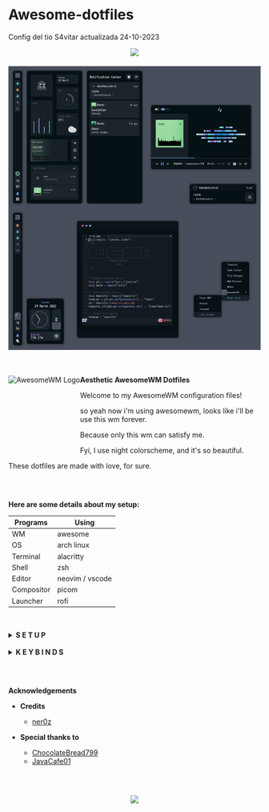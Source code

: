 # Awesome-dotfiles

Config del tio S4vitar actualizada 24-10-2023

<!-- Screenshot -->
<div align="center">
    <img src="https://awesomewm.org/images/awesome-logo.svg">
</div>

<br>

<div align="center">
    <img src="assets/awesome.png" alt="Rice Preview">
</div>

<br>
<br>

<a href="https://awesomewm.org/"><img alt="AwesomeWM Logo" height="160" align = "left" src="https://awesomewm.org/doc/api/images/AUTOGEN_wibox_logo_logo_and_name.svg"></a>
<b> Aesthetic AwesomeWM Dotfiles </b>

Welcome to my AwesomeWM configuration files!

so yeah now i'm using awesomewm, looks like i'll be use this wm forever.

Because only this wm can satisfy me.

Fyi, I use night colorscheme, and it's so beautiful.

These dotfiles are made with love, for sure.

<h2></h2><br>

**Here are some details about my setup:**

| Programs   | Using           |
| ---------- | --------------- |
| WM         | awesome         |
| OS         | arch linux      |
| Terminal   | alacritty       |
| Shell      | zsh             |
| Editor     | neovim / vscode |
| Compositor | picom           |
| Launcher   | rofi            |

<h2></h2><br>

<details>
<summary><strong>S E T U P</strong></summary>

> This is step-by-step how to install these dotfiles. Just [R.T.F.M](https://en.wikipedia.org/wiki/RTFM).

1.  Install dependencies and enable services

<a href="https://archlinux.org/"><img alt="ArchLinux Logo" height="160" align = "left" src="https://archlinux.org/static/logos/archlinux-logo-white-scalable.847eeafd581c.svg"></a>
 <br>
    - Dependencies
    
    * **Arch Linux** (and all Arch-based distributions)

          *Assuming your AUR helper is* `paru`

          ```shell
          paru -S awesome-git picom-git alacritty rofi todo-bin acpi acpid \
          wireless_tools jq inotify-tools polkit-gnome xdotool xclip maim \
          brightnessctl alsa-utils alsa-tools pulseaudio lm_sensors \
          mpd mpc mpdris2 ncmpcpp playerctl --needed
          ```

    - Services

      ```shell
      # For automatically launching mpd on login
      systemctl --user enable mpd.service
      systemctl --user start mpd.service

      # For charger plug/unplug events (if you have a battery)
      sudo systemctl enable acpid.service
      sudo systemctl start acpid.service
      ```

    - Softwares

      ```shell
      sudo pacman -S kitty firefox
      ```

2.  Install needed fonts

    You will need to install a few fonts (mainly icon fonts) in order for text and icons to be rendered properly.

    Necessary fonts:

    - **Iosevka** - [here](https://mega.nz/file/lMFyWZ7Y#j1T4HQfw-r4dI_QMazAQW4uhF_SiTBoQwCxzRNRjuCs)
    - **Icomoon** - [here](https://mega.nz/file/QZ0nwZ5Y#8hdmogeMH8yVzwtemxMuwLwDiWsf7-r-tfGV3XaJl-8)
    - **HackNerdFont** - [here](https://mega.nz/file/8EdQRBaR#cFPNQcHJfCKDx1KePSlf2kLE5uQnTNxqlvqj0FHSaZE)

    Once you download them and unpack them, place them into `~/.fonts` or `~/.local/share/fonts`.

    ```shell
    paru -S nerd-fonts-jetbrains-mono ttf-font-awesome ttf-awesome-4 ttf-material-desing-icons
    sudo pacman -S neovim
    git clone https://github.com/NvChad/NvChad ~/.config/nvim --depth 1 && nvim

    ```

3.  Install my AwesomeWM configuration files

    > Clone this repository

    ```shell
      mkdir /Desktop/repos
      cd $!
      git clone https://github.com/s3rv1/Awesome-dotfiles.git
      cd Awesome-dotfiles/dotfiles
    ```

    > Copy config and binaries files

    ```shell
    cp -r config/* ~/.config/
    mkdir ~/.local/bin
    cp -r bin/* ~/.local/bin/
    cp -r misc/. ~/
    ```

    > Feh installer

    ```shell
    sudo pacman -S feh 
    ```

    > Recargar ' ctrl+win+r '

4.  Configure ZSH + PowerLevel10K + lsd + bat + scrub +fzf
    ```shell
      sudo pacman -S zsh
      sudo su
      usermod --shell /usr/bin/zsh s3rv1 #poner su usuario
      exit
      cd Awesome-dotfiles/dotfiles/
      cp -r zsh/. ~/
      paru -S zsh-syntax-highlighting zsh-autosuggestions
      sudo pacman -S locate
      sudo updatedb
      cd /usr/share
      sudo su
      mkdir zsh-sudo
      chown s3rv1:s3rv1 zsh-sudo  #Asignamos como propietario y como grupo al usuario 
      exit
      cd /usr/share/zsh-sudo
      sudo pacman -S wget
      wget https://raw.githubusercontent.com/s3rv1/Awesome-dotfiles/main/dotfiles/sudo-plugin/sudo.plugin.zsh
      sudo pacman -S lsd bat 
      paru -S scrub
      cd
      git clone --depth=1 https://github.com/romkatv/powerlevel10k.git ~/powerlevel10k  #gracias a romkatv
      zsh #configrar
      sudo su
      ln -s -f /home/s3rv1/.zshrc /root/z.zshrc  #cambiar el usuario
      usermod --shell /usr/bin/zsh root #cerrar el terminal no configurar el del root
      git clone --depth=1 https://github.com/romkatv/powerlevel10k.git ~/powerlevel10k
      exit
      git clone --depth 1 https://github.com/junegunn/fzf.git ~/.fzf
      ~/.fzf/install
      sudo su
      git clone --depth 1 https://github.com/junegunn/fzf.git ~/.fzf  #gracias a junegunn
      ~/.fzf/install

    ```
    > Teclado a Espa;ol
      ```shell
         sudo localectl set-x11-keymap es
      ```

5.  Configure stuff

    The relevant files are inside your `~/.config/awesome` directory.

    - User preferences and default applications

      In `rc.lua` there is a _Default Applications_ section where user preferences and default applications are defined.
      You should change those to your liking.

      Note: For the weather widgets to work, you will also need to create an account on [openweathermap](https://openweathermap.org), get your key, look for your city ID, and set `openweathermap_key` and `openweathermap_city_id` accordingly.

6.  Lastly, log out from your current desktop session and log in into AwesomeWM.

</details>

<br>

<details>
<summary><strong>K E Y B I N D S</strong></summary>

I use <kbd>super</kbd> AKA Windows key as my main modifier.
also with <kbd>alt, shift, and ctrl</kbd>

**Keyboard**

| Keybind                          | Action                                               |
| -------------------------------- | ---------------------------------------------------- |
| <kbd>super + enter</kbd>         | Spawn terminal                                       |
| <kbd>super + f</kbd>             | Spawn web browser                                    |
| <kbd>super + x</kbd>             | Spawn color picker                                   |
| <kbd>super + a</kbd>             | Spawn file manager                                   |
| <kbd>super + d</kbd>             | Launch applications launcher                         |
| <kbd>super + shift + d</kbd>     | Toggle dashboard                                     |
| <kbd>super + q</kbd>             | Close client                                         |
| <kbd>super + ctrl + l</kbd>      | Toggle lock screen                                   |
| <kbd>super + [1-0]</kbd>         | View tag AKA change workspace (for you i3/bsp folks) |
| <kbd>super + shift + [1-0]</kbd> | Move focused client to tag                           |
| <kbd>super + space</kbd>         | Select next layout                                   |
| <kbd>super + s</kbd>             | Set tiling layout                                    |
| <kbd>super + shift + s</kbd>     | Set floating layout                                  |
| <kbd>super + c</kbd>             | Center floating client                               |
| <kbd>super + [arrow keys]</kbd>  | Change focus by direction                            |
| <kbd>super + shift + f</kbd>     | Toggle fullscreen                                    |
| <kbd>super + m</kbd>             | Toggle maximize                                      |
| <kbd>super + n</kbd>             | Minimize                                             |
| <kbd>ctrl + shift + n</kbd>      | Restore minimized                                    |
| <kbd>alt + tab</kbd>             | Window switcher                                      |

<br>

**Mouse on the desktop**

| Mousebind        | Action                    |
| ---------------- | ------------------------- |
| `left click`     | Dismiss all notifications |
| `right click`    | App drawer                |
| `middle click`   | Toggle Dashboard          |
| `scroll up/down` | Cycle through tags        |

_... And many many more! for more information check `awesome/configuration/keys.lua`_

</details>

<h2></h2><br>

**Acknowledgements**

- **Credits**

  - [ner0z](https://github.com/ner0z)

- **Special thanks to**
  - [ChocolateBread799](https://github.com/ChocolateBread799)
  - [JavaCafe01](https://github.com/JavaCafe01)

<h2></h2><br>

<p align="center"><a href="https://github.com/rxyhn/AwesomeWM-Dotfiles/blob/main/.github/LICENSE"><img src="https://img.shields.io/static/v1.svg?style=flat-square&label=License&message=GPL-3.0&logoColor=eceff4&logo=github&colorA=061115&colorB=67AFC1"/></a></p>
